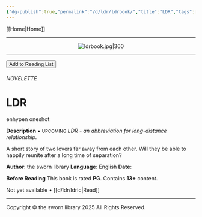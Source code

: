 ```yaml
---
{"dg-publish":true,"permalink":"/d/ldr/ldrbook/","title":"LDR","tags":["book"]}
---
```


[[Home\|Home]]

***
<div style="text-align:center;">

![ldrbook.jpg|360](/img/user/d/ldr/ldrbook.jpg)

</div>

***
<button id="library-toggle" class="squared-button" onclick="toggleLibrary()">Add to Reading List</button>
###### NOVELETTE
# LDR
<div class="fake-button-container">
  <span class="fake-button">enhypen</span>
  <span class="fake-button">oneshot</span>
</div>

**Description** • <small>UPCOMING</small>
*LDR - an abbreviation for long-distance relationship.*

A short story of two lovers far away from each other. Will they be able to happily reunite after a long time of separation?

**Author**: the sworn library
**Language**: English
**Date**:

**Before Reading**
This book is rated **PG**.
Contains **13+** content.

Not yet available • [[d/ldr/ldrlc\|Read]]

***

Copyright © the sworn library 2025
All Rights Reserved.

<script src="https://starryxoxo.github.io/treeajmgar/src/helpers/user/scripts/list.js"></script>